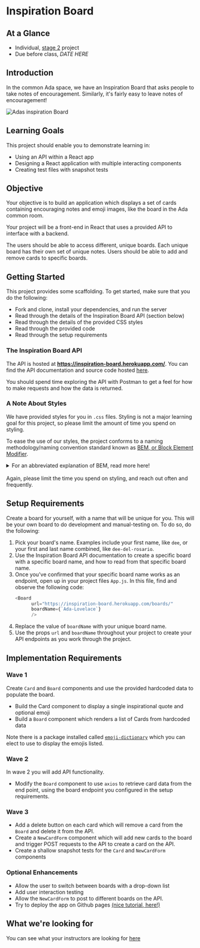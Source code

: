 # Inspiration Board

## At a Glance

- Individual, [stage 2](https://github.com/Ada-Developers-Academy/pedagogy/blob/master/classroom/rule-of-three.md#stage-2) project
- Due before class, *DATE HERE*

## Introduction

In the common Ada space, we have an Inspiration Board that asks people to take notes of encouragement. Similarly, it's fairly easy to leave notes of encouragement!

![Adas inspiration Board](./images/board.jpg)

## Learning Goals
This project should enable you to demonstrate learning in:
- Using an API within a React app
- Designing a React application with multiple interacting components
- Creating test files with snapshot tests

## Objective

Your objective is to build an application which displays a set of cards containing encouraging notes and emoji images, like the board in the Ada common room.

Your project will be a front-end in React that uses a provided API to interface with a backend.

The users should be able to access different, unique boards. Each unique board has their own set of unique notes. Users should be able to add and remove cards to specific boards.

## Getting Started

This project provides some scaffolding. To get started, make sure that you do the following:

- Fork and clone, install your dependencies, and run the server
- Read through the details of the Inspiration Board API (section below)
- Read through the details of the provided CSS styles
- Read through the provided code
- Read through the setup requirements

### The Inspiration Board API

The API is hosted at **https://inspiration-board.herokuapp.com/**.  You can find the API documentation and source code hosted [here](https://github.com/AdaGold/inspiration-board-api).

You should spend time exploring the API with Postman to get a feel for how to make requests and how the data is returned.

### A Note About Styles

We have provided styles for you in `.css` files. Styling is not a major learning goal for this project, so please limit the amount of time you spend on styling.

To ease the use of our styles, the project conforms to a naming methodology/naming convention standard known as [BEM, or Block Element Modifier](http://getbem.com/).

<details>

  <summary>
    For an abbreviated explanation of BEM, read more here!
  </summary>

  Essentially, you can count on the provided styles to conform to the following naming rules:
- There aren't any, or rarely any element/tag selectors or ID selectors, and all styles selectors are on classes. That means there are are a lot more classes to set, but it relies less on assuming a specific HTML structure before understanding how to use it
- Classes are named in [block__element--modifier](http://getbem.com/naming/) format:
  - The first section, `block`, will describe the semantic block that the style applies to
  - The second section, `element` (after two underscores), will describe the specific element within that block that the style applies to
  - The third section `modifier` (after two hyphens), will describe any sort of modifier (ie `enabled`, `success`, `green`) for that block and element that the style applies to

Here's an example:
```css
.new-card-form__header {
  text-align: center;
  ...
}
```

In this case, there is some "block" (section, idea, maybe component) named `new-card-form`, and this style is for the "element" that represents the header by name of `header`. This style makes the header in the new card form `text-align: center;`. Note that this does not dictate what kind of HTML tag this is, or what its parent or children are.
</details>

<br>
Again, please limit the time you spend on styling, and reach out often and frequently.

## Setup Requirements

Create a board for yourself, with a name that will be unique for you. This will be your own board to do development and manual-testing on. To do so, do the following:

1. Pick your board's name. Examples include your first name, like `dee`, or your first and last name combined, like `dee-del-rosario`.
1. Use the Inspiration Board API documentation to create a specific board with a specific board name, and how to read from that specific board name.
1. Once you've confirmed that your specific board name works as an endpoint, open up in your project files `App.js`. In this file, find and observe the following code:
    ```javascript
    <Board
          url="https://inspiration-board.herokuapp.com/boards/"
          boardName={`Ada-Lovelace`}
          />
    ```
1. Replace the value of `boardName` with your unique board name.
1. Use the props `url` and `boardName` throughout your project to create your API endpoints as you work through the project.

## Implementation Requirements

### Wave 1

Create `Card` and `Board` components and use the provided hardcoded data to populate the board.

- Build the Card component to display a single inspirational quote and optional emoji
- Build a `Board` component which renders a list of Cards from hardcoded data

Note there is a package installed called [`emoji-dictionary`](https://github.com/IonicaBizau/emoji-dictionary) which you can elect to use to display the emojis listed.

### Wave 2

In wave 2 you will add API functionality.
- Modify the `Board` component to use `axios` to retrieve card data from the end point, using the board endpoint you configured in the setup requirements.

### Wave 3

- Add a delete button on each card which will remove a card from the `Board` and delete it from the API.
- Create a `NewCardForm` component which will add new cards to the board and trigger POST requests to the API to create a card on the API.
- Create a shallow snapshot tests for the `Card` and `NewCardForm` components

### Optional Enhancements

- Allow the user to switch between boards with a drop-down list
- Add user interaction testing
- Allow the `NewCardForm` to post to different boards on the API.
- Try to deploy the app on Github pages [(nice tutorial, here!)](https://codeburst.io/deploy-react-to-github-pages-to-create-an-amazing-website-42d8b09cd4d)

## What we're looking for

You can see what your instructors are looking for [here](./feedback.md)
